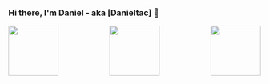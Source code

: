 ### Hi there, I'm Daniel - aka [Danieltac] 👋


<img align="left" width="100" height="100" src="https://media.tenor.com/ezk10TtQiCUAAAAi/club-penguin-club-penguin-dance.gif">

<img align="right" width="100" height="100" src="https://media.tenor.com/ezk10TtQiCUAAAAi/club-penguin-club-penguin-dance.gif">

<p align="center">
  <img width="100" height="100" src="https://media.tenor.com/7NWxZ6tURaQAAAAi/joeyfromschool-swag.gif">
</p>


<!--
**danieltac/danieltac** is a ✨ _special_ ✨ repository because its `README.md` (this file) appears on your GitHub profile.

Here are some ideas to get you started:

- 🔭 I’m currently working on ...
- 🌱 I’m currently learning ...
- 👯 I’m looking to collaborate on ...
- 🤔 I’m looking for help with ...
- 💬 Ask me about ...
- 📫 How to reach me: ...
- 😄 Pronouns: ...
- ⚡ Fun fact: ...
-->
